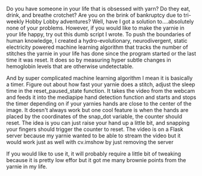 Do you have someone in your life that is obsessed with yarn? Do they eat, drink, and breathe crotchet? Are you on the brink of bankruptcy due to tri-weekly Hobby Lobby adventures? Well, have I got a solution to....absolutely none of your problems. However, if you would like to make the yarnie in your life happy, try out this dumb script I wrote. To push the boundaries of human knowledge, I created a hydro-evolutionary, neurodivergent, static electricity powered machine learning algorithm that tracks the number of stitches the yarnie in your life has done since the program started or the last time it was reset. It does so by measuring hyper subtle changes in hemoglobin levels that are otherwise undetectable. 

And by super complicated machine learning algorithm I mean it is basically a timer. Figure out about how fast your yarnie does a stitch, adjust the sleep time in the reset_paused_state function. It takes the video from the webcam and feeds it into the mediapipe hand detection function and starts and stops the timer depending on if your yarnies hands are close to the center of the image. It doesn't always work but one cool feature is when the hands are placed by the coordinates of the snap_dot variable, the counter should reset. The idea is you can just raise your hand up a little bit, and snapping your fingers should trigger the counter to reset. The video is on a Flask server because my yarnie wanted to be able to stream the video but it would work just as well with cv.imshow by just removing the server

If you would like to use it, it will probably require a little bit of tweaking because it is pretty low effor but it got me many brownie points from the yarnie in my life. 
